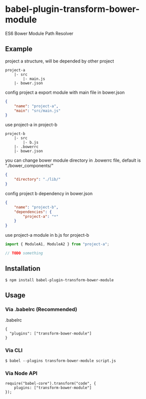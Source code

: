 # babel-plugin-transform-bower-module

ES6 Bower Module Path Resolver

## Example

project a structure, will be depended by other project

```
project-a
    |- src
        |- main.js
    |- bower.json
```

config project a export module with main file in bower.json

```json
{
    "name": "project-a",
    "main": "src/main.js"
}
```

use project-a in project-b

```
project-b
    |- src
        |- b.js
    |- .bowerrc
    |- bower.json
```

you can change bower module directory in .bowerrc file, default is "./bower_components/"

```json
{
    "directory": "./lib/"
}
```

config project b dependency in bower.json

```json
{
    "name": "project-b",
    "dependencies": {
        "project-a": "*"
    }
}
```

use project-a module in b.js for project-b

```javascript
import { ModuleA1, ModuleA2 } from "project-a";

// TODO something
```

## Installation

```
$ npm install babel-plugin-transform-bower-module
```

## Usage

### Via .babelrc (Recommended)

.babelrc

```
{
  "plugins": ["transform-bower-module"]
}
```

### Via CLI

```
$ babel --plugins transform-bower-module script.js
```

### Via Node API

```
require("babel-core").transform("code", {
    plugins: ["transform-bower-module"]
});
```
